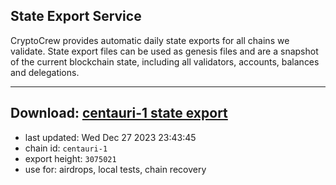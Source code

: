 ## State Export Service
CryptoCrew provides automatic daily state exports for all chains we validate. State export files can be used as genesis files and are a snapshot of the current blockchain state, including all validators, accounts, balances and delegations.

---
**Download: [centauri-1 state export](https://dl.ccvalidators.com/SERVICE/composable/centauri-1_export_3075021.json)**
---

- last updated: Wed Dec 27 2023 23:43:45
- chain id: `centauri-1`
- export height: `3075021`
- use for: airdrops, local tests, chain recovery
